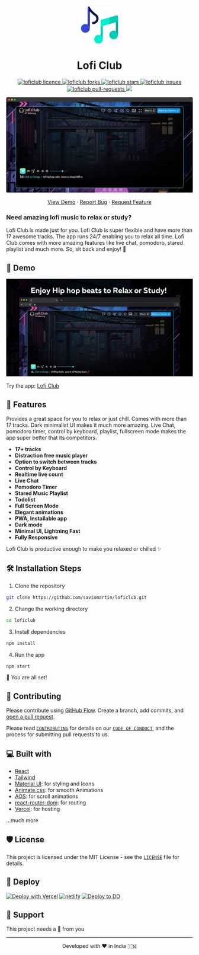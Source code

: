 <p align="center">
  <a href="https://loficlub.now.sh/">
    <img alt="Lofi Club" src="public/assets/android-chrome-512x512.png" width="100" />
  </a>
</p>
<h1 align="center">Lofi Club</h1>

<p align="center">
<a href="https://github.com/saviomartin/loficlub/blob/master/LICENSE" target="blank">
<img src="https://img.shields.io/github/license/saviomartin/loficlub?style=flat-square" alt="loficlub licence" />
</a>
<a href="https://github.com/saviomartin/loficlub/fork" target="blank">
<img src="https://img.shields.io/github/forks/saviomartin/loficlub?style=flat-square" alt="loficlub forks"/>
</a>
<a href="https://github.com/saviomartin/loficlub/stargazers" target="blank">
<img src="https://img.shields.io/github/stars/saviomartin/loficlub?style=flat-square" alt="loficlub stars"/>
</a>
<a href="https://github.com/saviomartin/loficlub/issues" target="blank">
<img src="https://img.shields.io/github/issues/saviomartin/loficlub?style=flat-square" alt="loficlub issues"/>
</a>
<a href="https://github.com/saviomartin/loficlub/pulls" target="blank">
<img src="https://img.shields.io/github/issues-pr/saviomartin/loficlub?style=flat-square" alt="loficlub pull-requests"/>
</a>
<a href="https://twitter.com/intent/tweet?text=Check%20out%20loficlub.now.sh%20by%20@SavioMartin7%E2%9A%A1%EF%B8%8F%0D%0A%0AThe%20best%20place%20to%20enjoy%20Hip%20hop%20beats%20to%20Relax%20or%20Study!%20%F0%9F%8E%A7%20Give%20it%20a%20try!%20You%27ll%20love%20it!%20%F0%9F%94%A5%0D%0A%0A%23lofi%20%23chillbeats"><img src="https://img.shields.io/twitter/url?label=Share%20on%20Twitter&style=social&url=https%3A%2F%2Fgithub.com%2Fsaviomartin%2Floficlub"></a>

</p>

<p align="center"><img src="public/assets/app-screenshot.png" alt="loficlub screenshot" /></p>

<p align="center">
    <a href="https://loficlub.now.sh/" target="blank">View Demo</a>
    ·
    <a href="https://github.com/saviomartin/loficlub/issues/new/choose">Report Bug</a>
    ·
    <a href="https://github.com/saviomartin/loficlub/issues/new/choose">Request Feature</a>
</p>

### Need amazing lofi music to relax or study?

Lofi Club is made just for you. Lofi Club is super flexible and have more than 17 awesome tracks. The app runs 24/7 enabling you to relax all time. Lofi Club comes with more amazing features like live chat, pomodoro, stared playlist and much more. So, sit back and enjoy! 🙌

## 🚀 Demo

<a href="https://loficlub.now.sh/" target="blank">
<img src="public/assets/loficlub.png" />
</a>

Try the app: [Lofi Club](https://loficlub.now.sh/)

## 🧐 Features

Provides a great space for you to relax or just chill. Comes with more than 17 tracks. Dark minimalist UI makes it much more amazing. Live Chat, pomodoro timer, control by keyboard, playlist, fullscreen mode makes the app super better that its competitors.

- **17+ tracks**
- **Distraction free music player**
- **Option to switch between tracks**
- **Control by Keyboard**
- **Realtime live count**
- **Live Chat**
- **Pomodoro Timer**
- **Stared Music Playlist**
- **Todolist**
- **Full Screen Mode**
- **Elegant animations**
- **PWA, Installable app**
- **Dark mode**
- **Minimal UI, Lightning Fast**
- **Fully Responsive**

Lofi Club is productive enough to make you relaxed or chilled ✨️

## 🛠️ Installation Steps

1. Clone the repository

```bash
git clone https://github.com/saviomartin/loficlub.git
```

2. Change the working directory

```bash
cd loficlub
```

3. Install dependencies

```bash
npm install
```

4. Run the app

```bash
npm start
```

🌟 You are all set!

## 🍰 Contributing

Please contribute using [GitHub Flow](https://guides.github.com/introduction/flow). Create a branch, add commits, and [open a pull request](https://github.com/saviomartin/loficlub/compare).

Please read [`CONTRIBUTING`](CONTRIBUTING.md) for details on our [`CODE OF CONDUCT`](CODE_OF_CONDUCT.md), and the process for submitting pull requests to us.

## 💻 Built with

- [React](https://reactjs.org/)
- [Tailwind](https://tailwindcss.com/)
- [Material UI](http://material-ui.com/): for styling and Icons
- [Animate.css](https://animate.style/): for smooth Animations
- [AOS](https://michalsnik.github.io/aos/): for scroll animations
- [react-router-dom](https://reactrouter.com/web/guides/quick-start): for routing
- [Vercel](https://aws.amazon.com/amplify/): for hosting

...much more

## 🛡️ License

This project is licensed under the MIT License - see the [`LICENSE`](LICENSE) file for details.

## 🦄 Deploy

[![Deploy with Vercel](https://vercel.com/button)](https://vercel.com/new/project?template=https://github.com/saviomartin/loficlub)
[![netlify](https://www.netlify.com/img/deploy/button.svg)](https://app.netlify.com/start/deploy?repository=https://github.com/saviomartin/loficlub)
[![Deploy to DO](https://www.deploytodo.com/do-btn-blue.svg)](https://cloud.digitalocean.com/apps/new?repo=https://github.com/saviomartin/loficlub)

## 🙏 Support

This project needs a 🌟 from you

<hr>
<p align="center">
Developed with ❤️ in India 🇮🇳 
</p>
